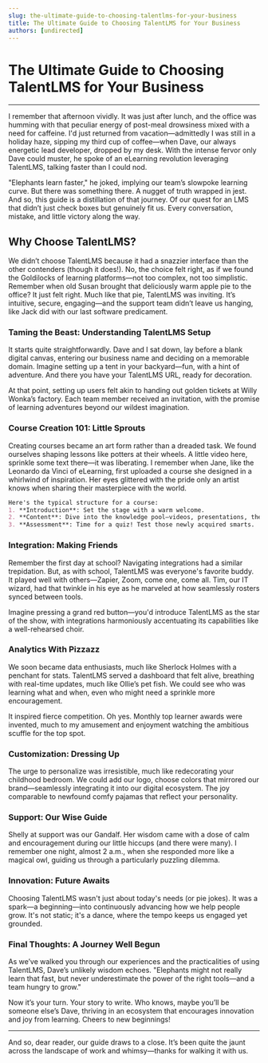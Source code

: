 ```yaml
---
slug: the-ultimate-guide-to-choosing-talentlms-for-your-business
title: The Ultimate Guide to Choosing TalentLMS for Your Business
authors: [undirected]
---
```



# The Ultimate Guide to Choosing TalentLMS for Your Business

---

I remember that afternoon vividly. It was just after lunch, and the office was humming with that peculiar energy of post-meal drowsiness mixed with a need for caffeine. I'd just returned from vacation—admittedly I was still in a holiday haze, sipping my third cup of coffee—when Dave, our always energetic lead developer, dropped by my desk. With the intense fervor only Dave could muster, he spoke of an eLearning revolution leveraging TalentLMS, talking faster than I could nod.

"Elephants learn faster," he joked, implying our team’s slowpoke learning curve. But there was something there. A nugget of truth wrapped in jest. And so, this guide is a distillation of that journey. Of our quest for an LMS that didn’t just check boxes but genuinely fit us. Every conversation, mistake, and little victory along the way.

## Why Choose TalentLMS?

We didn’t choose TalentLMS because it had a snazzier interface than the other contenders (though it does!). No, the choice felt right, as if we found the Goldilocks of learning platforms—not too complex, not too simplistic. Remember when old Susan brought that deliciously warm apple pie to the office? It just felt right. Much like that pie, TalentLMS was inviting. It’s intuitive, secure, engaging—and the support team didn’t leave us hanging, like Jack did with our last software predicament.

### Taming the Beast: Understanding TalentLMS Setup

It starts quite straightforwardly. Dave and I sat down, lay before a blank digital canvas, entering our business name and deciding on a memorable domain. Imagine setting up a tent in your backyard—fun, with a hint of adventure. And there you have your TalentLMS URL, ready for decoration.

At that point, setting up users felt akin to handing out golden tickets at Willy Wonka’s factory. Each team member received an invitation, with the promise of learning adventures beyond our wildest imagination.

### Course Creation 101: Little Sprouts

Creating courses became an art form rather than a dreaded task. We found ourselves shaping lessons like potters at their wheels. A little video here, sprinkle some text there—it was liberating. I remember when Jane, like the Leonardo da Vinci of eLearning, first uploaded a course she designed in a whirlwind of inspiration. Her eyes glittered with the pride only an artist knows when sharing their masterpiece with the world.

```markdown
Here's the typical structure for a course: 
1. **Introduction**: Set the stage with a warm welcome.
2. **Content**: Dive into the knowledge pool—videos, presentations, the sky's your limit.
3. **Assessment**: Time for a quiz! Test those newly acquired smarts.
```

### Integration: Making Friends

Remember the first day at school? Navigating integrations had a similar trepidation. But, as with school, TalentLMS was everyone's favorite buddy. It played well with others—Zapier, Zoom, come one, come all. Tim, our IT wizard, had that twinkle in his eye as he marveled at how seamlessly rosters synced between tools.

Imagine pressing a grand red button—you'd introduce TalentLMS as the star of the show, with integrations harmoniously accentuating its capabilities like a well-rehearsed choir.

### Analytics With Pizzazz

We soon became data enthusiasts, much like Sherlock Holmes with a penchant for stats. TalentLMS served a dashboard that felt alive, breathing with real-time updates, much like Ollie’s pet fish. We could see who was learning what and when, even who might need a sprinkle more encouragement.

It inspired fierce competition. Oh yes. Monthly top learner awards were invented, much to my amusement and enjoyment watching the ambitious scuffle for the top spot.

### Customization: Dressing Up

The urge to personalize was irresistible, much like redecorating your childhood bedroom. We could add our logo, choose colors that mirrored our brand—seamlessly integrating it into our digital ecosystem. The joy comparable to newfound comfy pajamas that reflect your personality.

### Support: Our Wise Guide

Shelly at support was our Gandalf. Her wisdom came with a dose of calm and encouragement during our little hiccups (and there were many). I remember one night, almost 2 a.m., when she responded more like a magical owl, guiding us through a particularly puzzling dilemma.

### Innovation: Future Awaits

Choosing TalentLMS wasn't just about today's needs (or pie jokes). It was a spark—a beginning—into continuously advancing how we help people grow. It's not static; it's a dance, where the tempo keeps us engaged yet grounded.

### Final Thoughts: A Journey Well Begun

As we’ve walked you through our experiences and the practicalities of using TalentLMS, Dave’s unlikely wisdom echoes. "Elephants might not really learn that fast, but never underestimate the power of the right tools—and a team hungry to grow."

Now it’s your turn. Your story to write. Who knows, maybe you’ll be someone else’s Dave, thriving in an ecosystem that encourages innovation and joy from learning. Cheers to new beginnings!

---

And so, dear reader, our guide draws to a close. It’s been quite the jaunt across the landscape of work and whimsy—thanks for walking it with us.